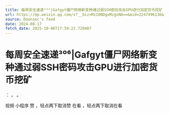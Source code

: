 ```yaml
---
title: 每周安全速递³⁰⁶|Gafgyt僵尸网络新变种通过弱SSH密码攻击GPU进行加密货币挖矿
url: https://mp.weixin.qq.com/s?__biz=MzI0NDgxMzgxNA==&mid=2247496136&idx=1&sn=a8c472d86cb467631ecdddfb12ac81ea
source: Doonsec's feed
date: 2024-08-17
fetch_date: 2025-10-06T17:59:22.720487
---
```


# 每周安全速递³⁰⁶|Gafgyt僵尸网络新变种通过弱SSH密码攻击GPU进行加密货币挖矿

：
，
。

视频
小程序
赞
，轻点两下取消赞
在看
，轻点两下取消在看